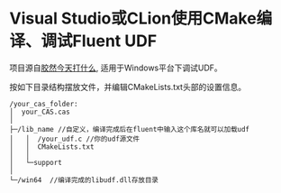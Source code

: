 # Visual Studio或CLion使用CMake编译、调试Fluent UDF

项目源自[胶然今天打什么](https://zhuanlan.zhihu.com/p/492619039), 适用于Windows平台下调试UDF。



按如下目录结构摆放文件，并编辑CMakeLists.txt头部的设置信息。

```
/your_cas_folder:
│  your_CAS.cas
│
├─/lib_name //自定义，编译完成后在fluent中输入这个库名就可以加载udf
│   │  /your_udf.c //你的udf源文件
│   │  CMakeLists.txt
│   │
│   └─support
│
└─/win64  //编译完成的libudf.dll存放目录
```

